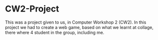 # CW2-Project
This was a project given to us, in Computer Workshop 2 (CW2). In this project we had to create a web game, based on what we learnt at collage,
there where 4 student in the group, including me.
